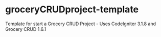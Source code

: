# groceryCRUDproject-template
Template for start a Grocery CRUD Project - Uses CodeIgniter 3.1.8 and Grocery CRUD 1.6.1
